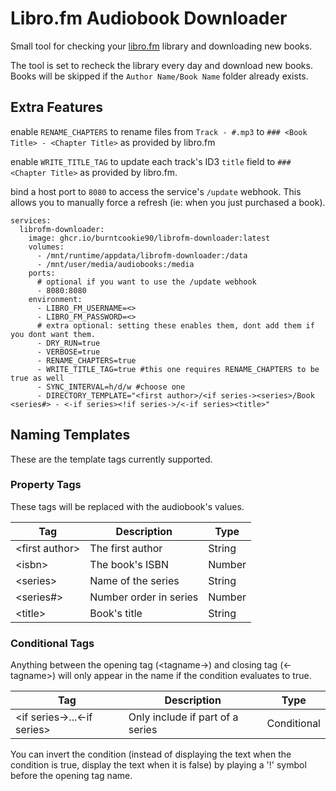 # Libro.fm Audiobook Downloader

Small tool for checking your [libro.fm](https://libro.fm) library and downloading new books.

The tool is set to recheck the library every day and download new books. Books will be skipped if the `Author Name/Book Name` folder already exists.

## Extra Features

enable `RENAME_CHAPTERS` to rename files from `Track - #.mp3` to `### <Book Title> - <Chapter Title>` as provided by libro.fm

enable `WRITE_TITLE_TAG` to update each track's ID3 `title` field to `### <Chapter Title>` as provided by libro.fm.

bind a host port to `8080` to access the service's `/update` webhook. This allows you to manually force a refresh (ie: when you just purchased a book).

```
services:
  librofm-downloader:
    image: ghcr.io/burntcookie90/librofm-downloader:latest
    volumes:
      - /mnt/runtime/appdata/librofm-downloader:/data
      - /mnt/user/media/audiobooks:/media
    ports:
      # optional if you want to use the /update webhook
      - 8080:8080
    environment:
      - LIBRO_FM_USERNAME=<>
      - LIBRO_FM_PASSWORD=<>
      # extra optional: setting these enables them, dont add them if you dont want them.
      - DRY_RUN=true
      - VERBOSE=true
      - RENAME_CHAPTERS=true
      - WRITE_TITLE_TAG=true #this one requires RENAME_CHAPTERS to be true as well
      - SYNC_INTERVAL=h/d/w #choose one
      - DIRECTORY_TEMPLATE="<first author>/<if series-><series>/Book <series#> - <-if series><!if series->/<-if series><title>"
```

## Naming Templates

These are the template tags currently supported.

### Property Tags

These tags will be replaced with the audiobook's values.

| Tag             | Description            | Type   |
| --------------- | ---------------------- | ------ |
| \<first author> | The first author       | String |
| \<isbn>         | The book's ISBN        | Number |
| \<series>       | Name of the series     | String |
| \<series#>      | Number order in series | Number |
| \<title>        | Book's title           | String |

### Conditional Tags

Anything between the opening tag (\<tagname->) and closing tag (<-tagname>) will only appear in the name if the
condition evaluates to true.

| Tag                          | Description                      | Type        |
| ---------------------------- | -------------------------------- | ----------- |
| \<if series->...<-if series> | Only include if part of a series | Conditional |

You can invert the condition (instead of displaying the text when the condition is true, display the text when it is
false) by playing a '!' symbol before the opening tag name.
